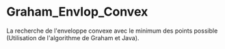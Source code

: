 # Graham_Envlop_Convex
La recherche de l'enveloppe convexe avec le minimum des points possible (Utilisation de l'algorithme de Graham et Java).
